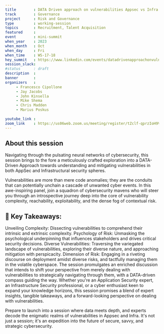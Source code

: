 ```yaml
---
title        : DATA Driven approach on vulnerabilities Appsec vs Infra (Panel)
track        : Governance
project      : Risk and Governance
type         : working-session
topics       : Recruitment, Talent Acquisition
featured     :
event        : mini-summit
when_year    : 2023
when_month   : Oct
when_day     : Fri
when_time    : WS-17-18
hey_summit   : https://www.linkedin.com/events/datadrivenapproachonvulnerabili7118644187322888194/
session_slack:
#status      : draft
description  :
banner       : 
organizers   :
     - Francesco Cipollone
     - Jay Jacobs 
     - John Kinsella 
     - Mike Shema 
     - Chris Madden 
     - Marius Poskus
      
youtube_link : 
zoom_link    : https://us06web.zoom.us/meeting/register/tZclf-qprzIoH9V84Td6Tz77XiYPlxGmr7vv
---
```


## About this session
Navigating through the pulsating neural networks of cybersecurity, this session brings to the fore a meticulously crafted exploration into a DATA-Driven Approach towards understanding and mitigating vulnerabilities in both AppSec and Infrastructural security spheres.

Vulnerabilities are more than mere code anomalies; they are the conduits that can potentially unchain a cascade of unwanted cyber events. In this awe-inspiring panel, join a squadron of cybersecurity mavens who will steer you through an introspective journey deep into the core of vulnerability complexity, reachability, exploitability, and the dense fog of contextual risk.

## 🚀 Key Takeaways:

Unveiling Complexity: Dissecting vulnerabilities to comprehend their intrinsic and extrinsic complexity.
Psychology of Risk: Unmasking the psychological underpinning that influences stakeholders and drives critical security decisions.
Diverse Vulnerabilities: Traversing the variegated landscape of vulnerabilities, exploring their diverse nature, and approaching mitigation with perspicacity.
Dimension of Risk: Engaging in a riveting discourse on deployment amidst diverse risks, and tactfully managing them in the volatile cyberspace.
The session promulgates an enriched discussion that intends to shift your perspective from merely dealing with vulnerabilities to strategically navigating through them, with a DATA-driven compass guiding the way. Whether you're an Application Security expert, an Infrastructure Security professional, or a cyber enthusiast keen to expand your knowledge horizons, this session promises a blend of expert insights, tangible takeaways, and a forward-looking perspective on dealing with vulnerabilities.

Prepare to launch into a session where data meets depth, and experts decode the enigmatic realms of vulnerabilities in Appsec and Infra. It's not just a session; it's an expedition into the future of secure, savvy, and strategic cybersecurity.
